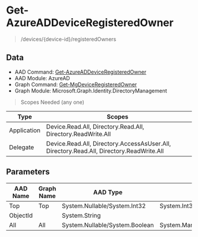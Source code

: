 # Get-AzureADDeviceRegisteredOwner

> /devices/{device-id}/registeredOwners

## Data

+ AAD Command: [Get-AzureADDeviceRegisteredOwner](https://docs.microsoft.com/en-us/powershell/module/AzureAD/Get-AzureADDeviceRegisteredOwner)
+ AAD Module: AzureAD
+ Graph Command: [Get-MgDeviceRegisteredOwner](https://docs.microsoft.com/en-us/powershell/module/Microsoft.Graph.Identity.DirectoryManagement/Get-MgDeviceRegisteredOwner)
+ Graph Module: Microsoft.Graph.Identity.DirectoryManagement

> Scopes Needed (any one)

|Type|Scopes|
|---|---|
|Application|Device.Read.All, Directory.Read.All, Directory.ReadWrite.All|
|Delegate|Device.Read.All, Directory.AccessAsUser.All, Directory.Read.All, Directory.ReadWrite.All|

## Parameters

|AAD Name|Graph Name|AAD Type|Graph Type|Infos|
|---|---|---|---|---|
|Top|Top|System.Nullable/System.Int32|System.Int32||
|ObjectId||System.String|||
|All|All|System.Nullable/System.Boolean|System.Management.Automation.SwitchParameter||


